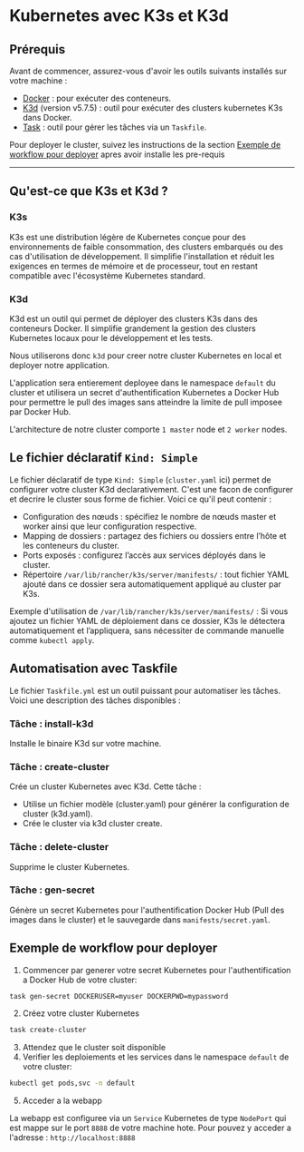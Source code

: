 # Kubernetes avec K3s et K3d

## Prérequis

Avant de commencer, assurez-vous d'avoir les outils suivants installés sur votre machine :

- [Docker](https://docs.docker.com/get-docker/) : pour exécuter des conteneurs.
- [K3d](https://k3d.io/) (version v5.7.5) : outil pour exécuter des clusters kubernetes K3s dans Docker.
- [Task](https://taskfile.dev/) : outil pour gérer les tâches via un `Taskfile`.

Pour deployer le cluster, suivez les instructions de la section [Exemple de workflow pour deployer](#Exemple-de-workflow-pour-deployer) apres avoir installe les pre-requis

---

## Qu'est-ce que K3s et K3d ?

### K3s
K3s est une distribution légère de Kubernetes conçue pour des environnements de faible consommation, des clusters embarqués ou des cas d'utilisation de développement. Il simplifie l'installation et réduit les exigences en termes de mémoire et de processeur, tout en restant compatible avec l'écosystème Kubernetes standard.

### K3d
K3d est un outil qui permet de déployer des clusters K3s dans des conteneurs Docker. Il simplifie grandement la gestion des clusters Kubernetes locaux pour le développement et les tests.


Nous utiliserons donc `k3d` pour creer notre cluster Kubernetes en local et deployer notre application.

L'application sera entierement deployee dans le namespace `default` du cluster et utilisera un secret d'authentification Kubernetes a Docker Hub pour permettre le pull des images sans atteindre la limite de pull imposee par Docker Hub.

L'architecture de notre cluster comporte `1 master` node et `2 worker` nodes.
 
## Le fichier déclaratif `Kind: Simple`

Le fichier déclaratif de type `Kind: Simple` (`cluster.yaml` ici) permet de configurer votre cluster K3d declarativement. C'est une facon de configurer et decrire le cluster sous forme de fichier. Voici ce qu'il peut contenir :

- Configuration des nœuds : spécifiez le nombre de nœuds master et worker ainsi que leur configuration respective.
- Mapping de dossiers : partagez des fichiers ou dossiers entre l’hôte et les conteneurs du cluster.
- Ports exposés : configurez l’accès aux services déployés dans le cluster.
- Répertoire `/var/lib/rancher/k3s/server/manifests/` : tout fichier YAML ajouté dans ce dossier sera automatiquement appliqué au cluster par K3s.

Exemple d'utilisation de `/var/lib/rancher/k3s/server/manifests/` :
Si vous ajoutez un fichier YAML de déploiement dans ce dossier, K3s le détectera automatiquement et l’appliquera, sans nécessiter de commande manuelle comme `kubectl apply`.

## Automatisation avec Taskfile

Le fichier `Taskfile.yml` est un outil puissant pour automatiser les tâches. Voici une description des tâches disponibles :

### Tâche : install-k3d
Installe le binaire K3d sur votre machine.
### Tâche : create-cluster
Crée un cluster Kubernetes avec K3d. Cette tâche :
- Utilise un fichier modèle (cluster.yaml) pour générer la configuration de cluster (k3d.yaml).
- Crée le cluster via k3d cluster create.
### Tâche : delete-cluster
Supprime le cluster Kubernetes.
### Tâche : gen-secret
Génère un secret Kubernetes pour l'authentification Docker Hub (Pull des images dans le cluster) et le sauvegarde dans `manifests/secret.yaml`.

## Exemple de workflow pour deployer

1. Commencer par generer votre secret Kubernetes pour l'authentification a Docker Hub de votre cluster:

```bash
task gen-secret DOCKERUSER=myuser DOCKERPWD=mypassword
```

2. Créez votre cluster Kubernetes 
```bash
task create-cluster
```
3. Attendez que le cluster soit disponible
4. Verifier les deploiements et les services dans le namespace `default` de votre cluster:
```bash
kubectl get pods,svc -n default
```
5. Acceder a la webapp

La webapp est configuree via un `Service` Kubernetes de type `NodePort` qui est mappe sur le port `8888` de votre machine hote.
Pour pouvez y acceder a l'adresse : `http://localhost:8888`

